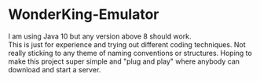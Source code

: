 # WonderKing-Emulator
I am using Java 10 but any version above 8 should work.  
This is just for experience and trying out different coding techniques. Not really sticking to any theme of naming conventions or structures.
 Hoping to make this project super simple and "plug and play" where anybody can download and start a server.